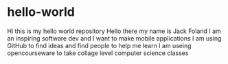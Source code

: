 # hello-world
Hi this is my hello world repository
Hello there my name is Jack Foland
I am an inspiring software dev and I want to 
make mobile applications 
I am using GitHub to find ideas and find people to help me learn
I am useing opencourseware to take collage level computer science classes 
